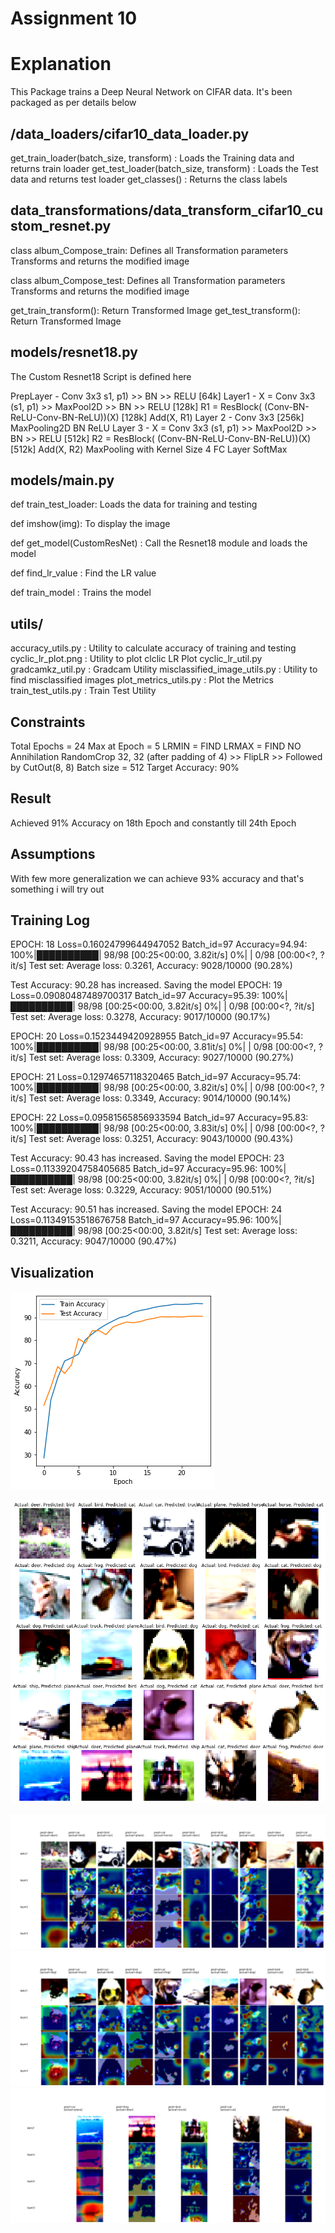 Assignment 10 
======================

Explanation
============
This Package trains a Deep Neural Network on CIFAR data. It's been packaged as per details below 

/data_loaders/cifar10_data_loader.py 
-------------------------------------
get_train_loader(batch_size, transform) : Loads the Training data and returns train loader 
get_test_loader(batch_size, transform)  : Loads the Test data and returns test loader 
get_classes()                           :  Returns the class labels 

data_transformations/data_transform_cifar10_custom_resnet.py
-------------------------------------------------------------

class album_Compose_train: 
    Defines all Transformation parameters
    Transforms and returns the modified image 
    
class album_Compose_test:
    Defines all Transformation parameters
    Transforms and returns the modified image 
    			
get_train_transform():
    Return Transformed Image
get_test_transform():
    Return Transformed Image
    
models/resnet18.py
------------------

The Custom Resnet18 Script is defined here 

PrepLayer - Conv 3x3 s1, p1) >> BN >> RELU [64k]
Layer1 -
X = Conv 3x3 (s1, p1) >> MaxPool2D >> BN >> RELU [128k]
R1 = ResBlock( (Conv-BN-ReLU-Conv-BN-ReLU))(X) [128k] 
Add(X, R1)
Layer 2 -
Conv 3x3 [256k]
MaxPooling2D
BN
ReLU
Layer 3 -
X = Conv 3x3 (s1, p1) >> MaxPool2D >> BN >> RELU [512k]
R2 = ResBlock( (Conv-BN-ReLU-Conv-BN-ReLU))(X) [512k]
Add(X, R2)
MaxPooling with Kernel Size 4
FC Layer 
SoftMax

models/main.py
------------------
    
def train_test_loader: Loads the data for training and testing 
  
def imshow(img): To display the image 
    
def get_model(CustomResNet) : Call the Resnet18 module and loads the model
  
def find_lr_value : Find the LR value 
      
def train_model : Trains the model 
    
    
utils/
-----

accuracy_utils.py                : Utility to calculate accuracy of training and testing 
cyclic_lr_plot.png               : Utility to plot clclic LR Plot
cyclic_lr_util.py
gradcamkz_util.py                : Gradcam Utility
misclassified_image_utils.py     : Utility to find misclassified images 
plot_metrics_utils.py            : Plot the Metrics
train_test_utils.py              : Train Test Utility
    
     
Constraints
-------------

Total Epochs = 24
Max at Epoch = 5
LRMIN = FIND
LRMAX = FIND
NO Annihilation
RandomCrop 32, 32 (after padding of 4) >> FlipLR >> Followed by CutOut(8, 8)
Batch size = 512
Target Accuracy: 90%

Result 
------
Achieved 91% Accuracy on 18th Epoch and constantly till 24th Epoch

Assumptions
-------------
With few more generalization we can achieve 93% accuracy and that's something i will try out 


Training Log
-------------


EPOCH: 18
Loss=0.16024799644947052 Batch_id=97 Accuracy=94.94: 100%|██████████| 98/98 [00:25<00:00,  3.82it/s]
  0%|          | 0/98 [00:00<?, ?it/s]
Test set: Average loss: 0.3261, Accuracy: 9028/10000 (90.28%)

Test Accuracy: 90.28 has increased. Saving the model
EPOCH: 19
Loss=0.09080487489700317 Batch_id=97 Accuracy=95.39: 100%|██████████| 98/98 [00:25<00:00,  3.82it/s]
  0%|          | 0/98 [00:00<?, ?it/s]
Test set: Average loss: 0.3278, Accuracy: 9017/10000 (90.17%)

EPOCH: 20
Loss=0.1523449420928955 Batch_id=97 Accuracy=95.54: 100%|██████████| 98/98 [00:25<00:00,  3.81it/s]
  0%|          | 0/98 [00:00<?, ?it/s]
Test set: Average loss: 0.3309, Accuracy: 9027/10000 (90.27%)

EPOCH: 21
Loss=0.12974657118320465 Batch_id=97 Accuracy=95.74: 100%|██████████| 98/98 [00:25<00:00,  3.82it/s]
  0%|          | 0/98 [00:00<?, ?it/s]
Test set: Average loss: 0.3349, Accuracy: 9014/10000 (90.14%)

EPOCH: 22
Loss=0.09581565856933594 Batch_id=97 Accuracy=95.83: 100%|██████████| 98/98 [00:25<00:00,  3.83it/s]
  0%|          | 0/98 [00:00<?, ?it/s]
Test set: Average loss: 0.3251, Accuracy: 9043/10000 (90.43%)

Test Accuracy: 90.43 has increased. Saving the model
EPOCH: 23
Loss=0.11339204758405685 Batch_id=97 Accuracy=95.96: 100%|██████████| 98/98 [00:25<00:00,  3.82it/s]
  0%|          | 0/98 [00:00<?, ?it/s]
Test set: Average loss: 0.3229, Accuracy: 9051/10000 (90.51%)

Test Accuracy: 90.51 has increased. Saving the model
EPOCH: 24
Loss=0.11349153518676758 Batch_id=97 Accuracy=95.96: 100%|██████████| 98/98 [00:25<00:00,  3.82it/s]
Test set: Average loss: 0.3211, Accuracy: 9047/10000 (90.47%)


Visualization
--------------

![](images/accuracy_curve.png)

![](images/misclassified.png)

![](images/gradcam.png)
![](images/gradcam1.png)
![](images/gradcam2.png)


